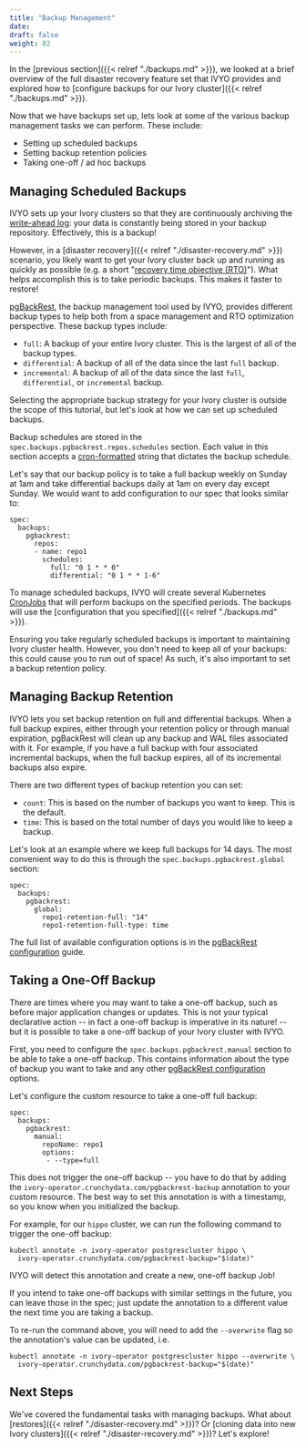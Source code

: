 ```yaml
---
title: "Backup Management"
date:
draft: false
weight: 82
---
```


In the [previous section]({{< relref "./backups.md" >}}), we looked at a brief overview of the full disaster recovery feature set that IVYO provides and explored how to [configure backups for our Ivory cluster]({{< relref "./backups.md" >}}).

Now that we have backups set up, lets look at some of the various backup management tasks we can perform. These include:

- Setting up scheduled backups
- Setting backup retention policies
- Taking one-off / ad hoc backups

## Managing Scheduled Backups

IVYO sets up your Ivory clusters so that they are continuously archiving the [write-ahead log](https://www.postgresql.org/docs/current/wal-intro.html):
your data is constantly being stored in your backup repository. Effectively, this is a backup!

However, in a [disaster recovery]({{< relref "./disaster-recovery.md" >}}) scenario, you likely want to get your Ivory cluster back up and running as quickly as possible (e.g. a short "[recovery time objective (RTO)](https://en.wikipedia.org/wiki/Disaster_recovery#Recovery_Time_Objective)"). What helps accomplish this is to take periodic backups. This makes it faster to restore!

[pgBackRest](https://pgbackrest.org/), the backup management tool used by IVYO, provides different backup types to help both from a space management and RTO optimization perspective. These backup types include:

- `full`: A backup of your entire Ivory cluster. This is the largest of all of the backup types.
- `differential`: A backup of all of the data since the last `full` backup.
- `incremental`: A backup of all of the data since the last `full`, `differential`, or `incremental` backup.

Selecting the appropriate backup strategy for your Ivory cluster is outside the scope of this tutorial, but let's look at how we can set up scheduled backups.

Backup schedules are stored in the `spec.backups.pgbackrest.repos.schedules` section. Each value in this section
accepts a [cron-formatted](https://docs.k8s.io/concepts/workloads/controllers/cron-jobs/#cron-schedule-syntax) string
that dictates the backup schedule.

Let's say that our backup policy is to take a full backup weekly on Sunday at 1am and take differential backups daily at 1am on every day except Sunday.
We would want to add configuration to our spec that looks similar to:

```
spec:
  backups:
    pgbackrest:
      repos:
      - name: repo1
        schedules:
          full: "0 1 * * 0"
          differential: "0 1 * * 1-6"
```

To manage scheduled backups, IVYO will create several Kubernetes [CronJobs](https://kubernetes.io/docs/concepts/workloads/controllers/cron-jobs/)
that will perform backups on the specified periods. The backups will use the [configuration that you specified]({{< relref "./backups.md" >}}).

Ensuring you take regularly scheduled backups is important to maintaining Ivory cluster health.
However, you don't need to keep all of your backups: this could cause you to run out of space!
As such, it's also important to set a backup retention policy.

## Managing Backup Retention

IVYO lets you set backup retention on full and differential backups. When a full backup expires,
either through your retention policy or through manual expiration, pgBackRest will clean up any
backup and WAL files associated with it. For example, if you have a full backup with four associated
incremental backups, when the full backup expires, all of its incremental backups also expire.

There are two different types of backup retention you can set:

- `count`: This is based on the number of backups you want to keep. This is the default.
- `time`: This is based on the total number of days you would like to keep a backup.

Let's look at an example where we keep full backups for 14 days. The most convenient way to do this
is through the `spec.backups.pgbackrest.global` section:

```
spec:
  backups:
    pgbackrest:
      global:
        repo1-retention-full: "14"
        repo1-retention-full-type: time
```

The full list of available configuration options is in the [pgBackRest configuration](https://pgbackrest.org/configuration.html) guide.

## Taking a One-Off Backup

There are times where you may want to take a one-off backup, such as before major application changes
or updates. This is not your typical declarative action -- in fact a one-off backup is imperative
in its nature! -- but it is possible to take a one-off backup of your Ivory cluster with IVYO.

First, you need to configure the `spec.backups.pgbackrest.manual` section to be able to take a one-off backup.
This contains information about the type of backup you want to take and any other [pgBackRest configuration](https://pgbackrest.org/configuration.html) options.

Let's configure the custom resource to take a one-off full backup:

```
spec:
  backups:
    pgbackrest:
      manual:
        repoName: repo1
        options:
         - --type=full
```

This does not trigger the one-off backup -- you have to do that by adding the
`ivory-operator.crunchydata.com/pgbackrest-backup` annotation to your custom resource.
The best way to set this annotation is with a timestamp, so you know when you initialized the backup.

For example, for our `hippo` cluster, we can run the following command to trigger the one-off backup:

```shell
kubectl annotate -n ivory-operator postgrescluster hippo \
  ivory-operator.crunchydata.com/pgbackrest-backup="$(date)"
```

IVYO will detect this annotation and create a new, one-off backup Job!

If you intend to take one-off backups with similar settings in the future, you can leave those in the spec; just update the annotation to a different value the next time you are taking a backup.

To re-run the command above, you will need to add the `--overwrite` flag so the annotation's value can be updated, i.e.

```shell
kubectl annotate -n ivory-operator postgrescluster hippo --overwrite \
  ivory-operator.crunchydata.com/pgbackrest-backup="$(date)"
```

## Next Steps

We've covered the fundamental tasks with managing backups. What about [restores]({{< relref "./disaster-recovery.md" >}})? Or [cloning data into new Ivory clusters]({{< relref "./disaster-recovery.md" >}})? Let's explore!
